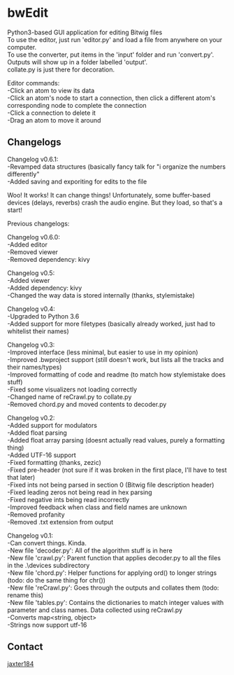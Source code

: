 # bwEdit
Python3-based GUI application for editing Bitwig files  
To use the editor, just run 'editor.py' and load a file from anywhere on your computer.  
To use the converter, put items in the 'input' folder and run 'convert.py'. Outputs will show up in a folder labelled 'output'.  
collate.py is just there for decoration.

Editor commands:  
-Click an atom to view its data  
-Click an atom's node to start a connection, then click a different atom's corresponding node to complete the connection  
-Click a connection to delete it  
-Drag an atom to move it around

## Changelogs  

Changelog v0.6.1:  
-Revamped data structures (basically fancy talk for "i organize the numbers differently"  
-Added saving and exporiting for edits to the file

Woo! It works! It can change things! Unfortunately, some buffer-based devices (delays, reverbs) crash the audio engine. But they load, so that's a start!

Previous changelogs:

Changelog v0.6.0:  
-Added editor  
-Removed viewer  
-Removed dependency: kivy

Changelog v0.5:  
-Added viewer  
-Added dependency: kivy  
-Changed the way data is stored internally (thanks, stylemistake)  

Changelog v0.4:  
-Upgraded to Python 3.6  
-Added support for more filetypes (basically already worked, just had to whitelist their names)  

Changelog v0.3:  
-Improved interface (less minimal, but easier to use in my opinion)  
-Improved .bwproject support (still doesn't work, but lists all the tracks and their names/types)  
-Improved formatting of code and readme (to match how stylemistake does stuff)  
-Fixed some visualizers not loading correctly  
-Changed name of reCrawl.py to collate.py  
-Removed chord.py and moved contents to decoder.py  

Changelog v0.2:  
-Added support for modulators  
-Added float parsing  
-Added float array parsing (doesnt actually read values, purely a formatting thing)  
-Added UTF-16 support  
-Fixed formatting (thanks, zezic)  
-Fixed pre-header (not sure if it was broken in the first place, I'll have to test that later)  
-Fixed ints not being parsed in section 0 (Bitwig file description header)  
-Fixed leading zeros not being read in hex parsing  
-Fixed negative ints being read incorrectly  
-Improved feedback when class and field names are unknown  
-Removed profanity  
-Removed .txt extension from output  

Changelog v0.1:  
-Can convert things. Kinda.  
-New file 'decoder.py': All of the algorithm stuff is in here  
-New file 'crawl.py': Parent function that applies decoder.py to all the files in the .\devices subdirectory  
-New file 'chord.py': Helper functions for applying ord() to longer strings (todo: do the same thing for chr())  
-New file 'reCrawl.py': Goes through the outputs and collates them (todo: rename this)  
-New file 'tables.py': Contains the dictionaries to match integer values with parameter and class names. Data collected using reCrawl.py  
-Converts map<string, object>  
-Strings now support utf-16  

## Contact    
[jaxter184](jaxter184@gmail.com)
